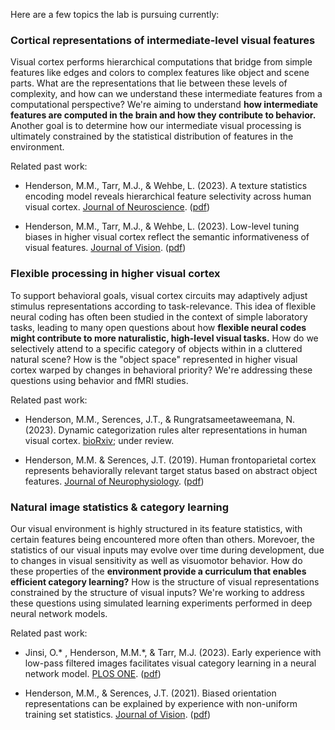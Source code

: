 Here are a few topics the lab is pursuing currently:

### Cortical representations of intermediate-level visual features

Visual cortex performs hierarchical computations that bridge from simple features like edges and colors to complex features like object and scene parts. What are the representations that lie between these levels of complexity, and how can we understand these intermediate features from a computational perspective? We're aiming to understand <b>how intermediate features are computed in the brain and how they contribute to behavior.</b> Another goal is to determine how our intermediate visual processing is ultimately constrained by the statistical distribution of features in the environment.

Related past work:

* Henderson, M.M., Tarr, M.J., & Wehbe, L. (2023). A texture statistics encoding model reveals hierarchical feature selectivity across human visual cortex. [Journal of Neuroscience](https://doi.org/10.1523/JNEUROSCI.1822-22.2023). ([pdf](papers/JNeuro_2023.pdf))</li>

* Henderson, M.M., Tarr, M.J., & Wehbe, L. (2023). Low-level tuning biases in higher visual cortex reflect the semantic informativeness of visual features. [Journal of Vision](https://doi.org/10.1167/jov.23.4.8). ([pdf](papers/JOV_2023.pdf))


### Flexible processing in higher visual cortex

To support behavioral goals, visual cortex circuits may adaptively adjust stimulus representations according to task-relevance. This idea of flexible neural coding has often been studied in the context of simple laboratory tasks, leading to many open questions about how <b>flexible neural codes might contribute to more naturalistic, high-level visual tasks.</b> How do we selectively attend to a specific category of objects within in a cluttered natural scene? How is the "object space" represented in higher visual cortex warped by changes in behavioral priority? We're addressing these questions using behavior and fMRI studies.

Related past work:

* Henderson, M.M., Serences, J.T., & Rungratsameetaweemana, N. (2023). Dynamic categorization rules alter representations in human visual cortex. [bioRxiv](https://doi.org/10.1101/2023.09.11.557257); under review. 

* Henderson, M.M. & Serences, J.T. (2019). Human frontoparietal cortex represents behaviorally relevant
target status based on abstract object features. [Journal of Neurophysiology](https://journals.physiology.org/doi/full/10.1152/jn.00015.2019). ([pdf](papers/JNeuroPhys_2019.pdf))

### Natural image statistics & category learning

Our visual environment is highly structured in its feature statistics, with certain features being encountered more often than others. Morevoer, the statistics of our visual inputs may evolve over time during development, due to changes in visual sensitivity as well as visuomotor behavior. How do these properties of the <b>environment provide a curriculum that enables efficient category learning?</b> How is the structure of visual representations constrained by the structure of visual inputs? We're working to address these questions using simulated learning experiments performed in deep neural network models. 

Related past work:

* Jinsi, O.* , Henderson, M.M.*, & Tarr, M.J. (2023). Early experience with low-pass filtered images facilitates visual category learning in a neural network model. [PLOS ONE](https://doi.org/10.1371/journal.pone.0280145). ([pdf](papers/PLOSONE_2023.pdf))

* Henderson, M.M., & Serences, J.T. (2021). Biased orientation representations can be explained by
experience with non-uniform training set statistics. [Journal of Vision](https://jov.arvojournals.org/article.aspx?articleid=2776554). ([pdf](papers/JOV_2021.pdf))